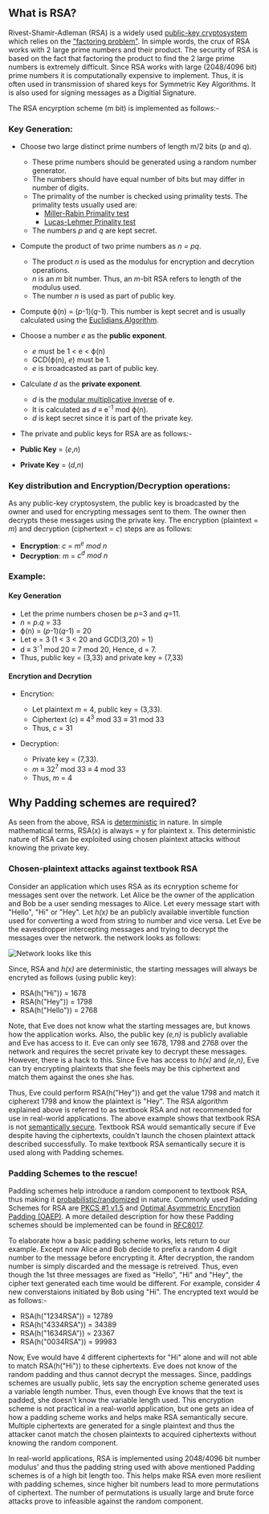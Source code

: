 ## What is RSA?
Rivest-Shamir-Adleman (RSA) is a widely used [public-key cryptosystem](https://en.wikipedia.org/wiki/Public-key_cryptography) which relies on the ["factoring problem"](https://en.wikipedia.org/wiki/Integer_factorization). In simple words, the crux of RSA works with 2 large prime numbers and their product. The security of RSA is based on the fact that factoring the product to find the 2 large prime numbers is extremely difficult. Since RSA works with large (2048/4096 bit) prime numbers it is computationally expensive to implement. Thus, it is often used in transmission of shared keys for Symmetric Key Algorithms. It is also used for signing messages as a Digitial Signature. 

The RSA encyrption scheme (m bit) is implemented as follows:-

### Key Generation:
- Choose two large distinct prime numbers of length m/2 bits (*p* and *q*).
  - These prime numbers should be generated using a random number generator.
  - The numbers should have equal number of bits but may differ in number of digits.
  - The primality of the number is checked using primality tests. The primality tests usually used are:
    - [Miller-Rabin Primality test](https://en.wikipedia.org/wiki/Miller%E2%80%93Rabin_primality_test)
    - [Lucas-Lehmer Prinality test](https://en.wikipedia.org/wiki/Lucas%E2%80%93Lehmer_primality_test)
  - The numbers *p* and *q* are kept secret.

- Compute the product of two prime numbers as *n = pq*.
  - The product *n* is used as the modulus for encryption and decrytion operations.
  - *n* is an *m* bit number. Thus, an *m*-bit RSA refers to length of the modulus used.
  - The number *n* is used as part of public key.

- Compute ϕ(n) = (*p*-1)(*q*-1). This number is kept secret and is usually calculated using the [Euclidians Algorithm](https://en.wikipedia.org/wiki/Euclidean_algorithm).

- Choose a number *e* as the **public exponent**.
  - *e* must be 1 < e < ϕ(n)
  - GCD(ϕ(n), *e*) must be 1.
  - *e* is broadcasted as part of public key.

- Calculate *d* as the **private exponent**.
  - *d* is the [modular multiplicative inverse](https://en.wikipedia.org/wiki/Modular_multiplicative_inverse) of e.
  - It is calculated as *d* ≡ e<sup>-1</sup> mod ϕ(n).
  - *d* is kept secret since it is part of the private key.

 - The private and public keys for RSA are as follows:-
  - **Public Key** = (*e*,*n*)
  - **Private Key** = (*d*,*n*)

### Key distribution and Encryption/Decryption operations:
As any public-key cryptosystem, the public key is broadcasted by the owner and used for encrypting messages sent to them. The owner then decrypts these messages using the private key. The encryption (plaintext = *m*) and decryption (ciphertext = *c*) steps are as follows:
- **Encryption**: *c* = *m<sup>e</sup> mod n*
- **Decryption**: *m* = *c<sup>d</sup> mod n*

### Example:
#### Key Generation
- Let the prime numbers chosen be *p*=3 and *q*=11.
- *n* = *p*.*q* = 33
- ϕ(n) = (*p*-1)(*q*-1) = 20
- Let e = 3 (1 < 3 < 20 and GCD(3,20) = 1)
- d ≡ 3<sup>-1</sup> mod 20 ≡ 7 mod 20, Hence, d = 7.
- Thus, public key = (3,33) and private key = (7,33)

#### Encrytion and Decrytion
- Encrytion:
  - Let plaintext *m* = 4, public key = (3,33).
  - Ciphertext (*c*) ≡ 4<sup>3</sup> mod 33 ≡ 31 mod 33
  - Thus, *c* = 31

- Decryption:
  - Private key = (7,33).
  - *m* ≡ 32<sup>7</sup> mod 33 ≡ 4 mod 33
  - Thus, *m* = 4

## Why Padding schemes are required?
As seen from the above, RSA is [deterministic](https://en.wikipedia.org/wiki/Deterministic_algorithm) in nature. In simple mathematical terms, RSA(x) is always = y for plaintext x. This deterministic nature of RSA can be exploited using chosen plaintext attacks without knowing the private key.

### Chosen-plaintext attacks against textbook RSA
Consider an application which uses RSA as its ecnryption scheme for messages sent over the network. Let Alice be the owner of the application and Bob be a user sending messages to Alice. Let every message start with "Hello", "Hi" or "Hey". Let *h(x)* be an publicly available invertible function used for converting a word from string to number and vice versa.
Let Eve be the eavesdropper intercepting messages and trying to decrypt the messages over the network. the network looks as follows:


![Network looks like this](https://external-content.duckduckgo.com/iu/?u=https%3A%2F%2Finterstices.info%2Fupload%2Fcodes-secrets%2Falice-et-bob1.jpg&f=1&nofb=1)


Since, RSA and *h(x)* are deterministic, the starting messages will always be encryted as follows (using public key):
- RSA(h("Hi")) = 1678
- RSA(h("Hey")) = 1798
- RSA(h("Hello")) = 2768
 
Note, that Eve does not know what the starting messages are, but knows how the application works. Also, the public key *(e,n)* is publicly avaliable and Eve has access to it. Eve can only see 1678, 1798 and 2768 over the network and requires the secret private key to decrypt these messages. However, there is a hack to this. Since Eve has access to *h(x)* and *(e,n)*, Eve can try encrypting plaintexts that she feels may be this ciphertext and match them against the ones she has.

Thus, Eve could perform RSA(h("Hey")) and get the value 1798 and match it cipherext 1798 and know the plaintext is "Hey". The RSA algorithm explained above is referred to as textbook RSA and not recommended for use in real-world applications. The above example shows that textbook RSA is not [semantically secure](https://en.wikipedia.org/wiki/Semantic_security). Textbook RSA would semantically secure if Eve despite having the ciphertexts, couldn't launch the chosen plaintext attack described successfully. To make textbook RSA semantically secure it is used along with Padding schemes.

### Padding Schemes to the rescue!
Padding schemes help introduce a random component to textbook RSA, thus making it [probabilistic/randomized](https://en.wikipedia.org/wiki/Randomized_algorithm) in nature. Commonly used Padding Schemes for RSA are [PKCS #1 v1.5](https://en.wikipedia.org/wiki/PKCS_1) and [Optimal Asymmetric Encrytion Padding (OAEP)](https://en.wikipedia.org/wiki/Optimal_asymmetric_encryption_padding). A more detailed description for how these Padding schemes should be implemented can be found in [RFC8017](https://datatracker.ietf.org/doc/html/rfc8017).

To elaborate how a basic padding scheme works, lets return to our example. Except now Alice and Bob decide to prefix a random 4 digit number to the message before encrypting it. After decryption, the random number is simply discarded and the message is retreived. Thus, even though the 1st three messages are fixed as "Hello", "Hi" and "Hey", the cipher text generated each time would be different. For example, consider 4 new converstaions initiated by Bob using "Hi". The encrypted text would be as follows:-
- RSA(h("1234RSA")) = 12789
- RSA(h("4334RSA")) = 34389
- RSA(h("1634RSA")) = 23367
- RSA(h("0034RSA")) = 99983

Now, Eve would have 4 different ciphertexts for "Hi" alone and will not able to match RSA(h("Hi")) to these ciphertexts. Eve does not know of the random padding and thus cannot decrypt the messages. Since, paddings schemes are usually public, lets say the encryption scheme generated uses a variable length number. Thus, even though Eve knows that the text is padded, she doesn't know the variable length used. This encryption scheme is not practical in a real-world application, but one gets an idea of how a padding scheme works and helps make RSA semantically secure. Multiple ciphertexts are generated for a single plaintext and thus the attacker canot match the chosen plaintexts to acquired ciphertexts without knowing the random component.

In real-world applications, RSA is implemented using 2048/4096 bit number modulus' and thus the padding string used with above mentioned Padding schemes is of a high bit length too. This helps make RSA even more resilient with padding schemes, since higher bit numbers lead to more permutations of ciphertext. The number of permutations is usually large and brute force attacks prove to infeasible against the random component.
